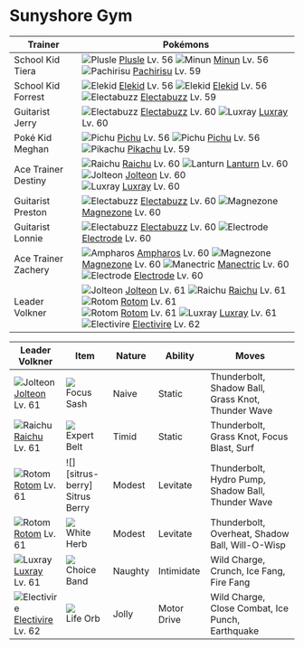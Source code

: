 # Sunyshore Gym

Trainer                    | Pokémons
---                        | ---
School Kid Tiera           | ![][311]  [Plusle] Lv. 56  ![][312]  [Minun] Lv. 56  ![][417]  [Pachirisu] Lv. 59
School Kid Forrest         | ![][239]  [Elekid] Lv. 56  ![][239]  [Elekid] Lv. 56  ![][125]  [Electabuzz] Lv. 59
Guitarist Jerry            | ![][125]  [Electabuzz] Lv. 60  ![][405]  [Luxray] Lv. 60
Poké Kid Meghan            | ![][172]  [Pichu] Lv. 56  ![][172]  [Pichu] Lv. 56  ![][025]  [Pikachu] Lv. 59
Ace Trainer Destiny        | ![][026]  [Raichu] Lv. 60  ![][171]  [Lanturn] Lv. 60  ![][135]  [Jolteon] Lv. 60 <br> ![][405]  [Luxray] Lv. 60
Guitarist Preston          | ![][125]  [Electabuzz] Lv. 60  ![][462]  [Magnezone] Lv. 60
Guitarist Lonnie           | ![][125]  [Electabuzz] Lv. 60  ![][101]  [Electrode] Lv. 60
Ace Trainer Zachery        | ![][181]  [Ampharos] Lv. 60  ![][462]  [Magnezone] Lv. 60  ![][310]  [Manectric] Lv. 60 <br> ![][101]  [Electrode] Lv. 60
Leader Volkner             | ![][135]  [Jolteon] Lv. 61  ![][026]  [Raichu] Lv. 61  ![][479]  [Rotom] Lv. 61 <br> ![][479]  [Rotom] Lv. 61  ![][405]  [Luxray] Lv. 61  ![][466]  [Electivire] Lv. 62

Leader Volkner      | Item         | Nature  | Ability       | Moves
---                 | ---          | ---     | ---           | ---
![][135]<br> [Jolteon] Lv. 61         | ![][focus-sash]<br> Focus Sash          | Naive    | Static              | Thunderbolt, Shadow Ball, Grass Knot, Thunder Wave
![][026]<br> [Raichu] Lv. 61          | ![][expert-belt]<br> Expert Belt        | Timid    | Static              | Thunderbolt, Grass Knot, Focus Blast, Surf
![][479]<br> [Rotom] Lv. 61           | ![][sitrus-berry]<br> Sitrus Berry      | Modest   | Levitate            | Thunderbolt, Hydro Pump, Shadow Ball, Thunder Wave
![][479]<br> [Rotom] Lv. 61           | ![][white-herb]<br> White Herb          | Modest   | Levitate            | Thunderbolt, Overheat, Shadow Ball, Will-O-Wisp
![][405]<br> [Luxray] Lv. 61          | ![][choice-band]<br> Choice Band        | Naughty  | Intimidate          | Wild Charge, Crunch, Ice Fang, Fire Fang
![][466]<br> [Electivire] Lv. 62      | ![][life-orb]<br> Life Orb              | Jolly    | Motor Drive         | Wild Charge, Close Combat, Ice Punch, Earthquake


[025]: https://raw.githubusercontent.com/PokeAPI/sprites/master/sprites/pokemon/25.png "Pikachu"
[026]: https://raw.githubusercontent.com/PokeAPI/sprites/master/sprites/pokemon/26.png "Raichu"
[101]: https://raw.githubusercontent.com/PokeAPI/sprites/master/sprites/pokemon/101.png "Electrode"
[125]: https://raw.githubusercontent.com/PokeAPI/sprites/master/sprites/pokemon/125.png "Electabuzz"
[135]: https://raw.githubusercontent.com/PokeAPI/sprites/master/sprites/pokemon/135.png "Jolteon"
[171]: https://raw.githubusercontent.com/PokeAPI/sprites/master/sprites/pokemon/171.png "Lanturn"
[172]: https://raw.githubusercontent.com/PokeAPI/sprites/master/sprites/pokemon/172.png "Pichu"
[181]: https://raw.githubusercontent.com/PokeAPI/sprites/master/sprites/pokemon/181.png "Ampharos"
[239]: https://raw.githubusercontent.com/PokeAPI/sprites/master/sprites/pokemon/239.png "Elekid"
[310]: https://raw.githubusercontent.com/PokeAPI/sprites/master/sprites/pokemon/310.png "Manectric"
[311]: https://raw.githubusercontent.com/PokeAPI/sprites/master/sprites/pokemon/311.png "Plusle"
[312]: https://raw.githubusercontent.com/PokeAPI/sprites/master/sprites/pokemon/312.png "Minun"
[405]: https://raw.githubusercontent.com/PokeAPI/sprites/master/sprites/pokemon/405.png "Luxray"
[417]: https://raw.githubusercontent.com/PokeAPI/sprites/master/sprites/pokemon/417.png "Pachirisu"
[462]: https://raw.githubusercontent.com/PokeAPI/sprites/master/sprites/pokemon/462.png "Magnezone"
[466]: https://raw.githubusercontent.com/PokeAPI/sprites/master/sprites/pokemon/466.png "Electivire"
[479]: https://raw.githubusercontent.com/PokeAPI/sprites/master/sprites/pokemon/479.png "Rotom"
[Pikachu]: pokemon_changes/025/
[Raichu]: pokemon_changes/026/
[Electrode]: pokemon_changes/101/
[Electabuzz]: pokemon_changes/125/
[Jolteon]: pokemon_changes/135/
[Lanturn]: pokemon_changes/171/
[Pichu]: pokemon_changes/172/
[Ampharos]: pokemon_changes/181/
[Elekid]: pokemon_changes/239/
[Manectric]: pokemon_changes/310/
[Plusle]: pokemon_changes/311/
[Minun]: pokemon_changes/312/
[Luxray]: pokemon_changes/405/
[Pachirisu]: pokemon_changes/417/
[Magnezone]: pokemon_changes/462/
[Electivire]: pokemon_changes/466/
[Rotom]: pokemon_changes/479/
[choice-band]: https://raw.githubusercontent.com/PokeAPI/sprites/master/sprites/items/choice-band.png
[expert-belt]: https://raw.githubusercontent.com/PokeAPI/sprites/master/sprites/items/expert-belt.png
[focus-sash]: https://raw.githubusercontent.com/PokeAPI/sprites/master/sprites/items/focus-sash.png
[white-herb]: https://raw.githubusercontent.com/PokeAPI/sprites/master/sprites/items/white-herb.png
[life-orb]: https://raw.githubusercontent.com/PokeAPI/sprites/master/sprites/items/life-orb.png
